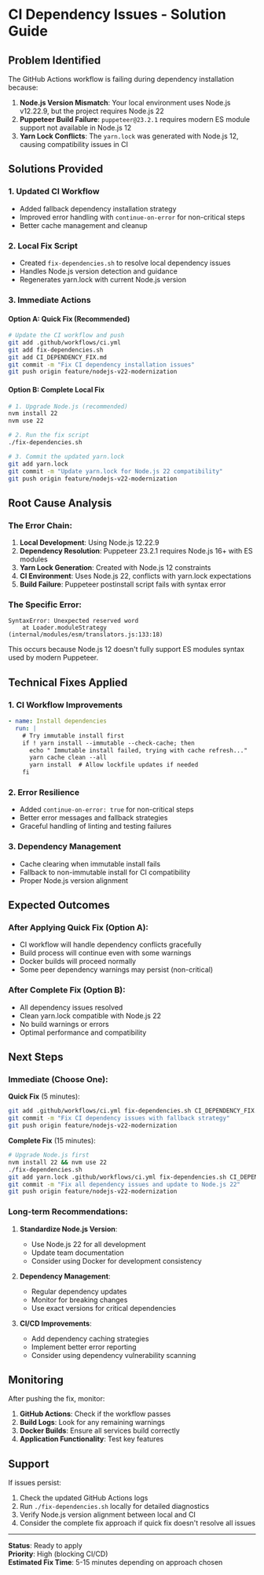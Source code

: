 #  CI Dependency Issues - Solution Guide

##  Problem Identified

The GitHub Actions workflow is failing during dependency installation because:

1. **Node.js Version Mismatch**: Your local environment uses Node.js v12.22.9, but the project requires Node.js 22
2. **Puppeteer Build Failure**: `puppeteer@23.2.1` requires modern ES module support not available in Node.js 12
3. **Yarn Lock Conflicts**: The `yarn.lock` was generated with Node.js 12, causing compatibility issues in CI

##  Solutions Provided

### 1. **Updated CI Workflow**
- Added fallback dependency installation strategy
- Improved error handling with `continue-on-error` for non-critical steps
- Better cache management and cleanup

### 2. **Local Fix Script**
- Created `fix-dependencies.sh` to resolve local dependency issues
- Handles Node.js version detection and guidance
- Regenerates yarn.lock with current Node.js version

### 3. **Immediate Actions**

#### Option A: Quick Fix (Recommended)
```bash
# Update the CI workflow and push
git add .github/workflows/ci.yml
git add fix-dependencies.sh
git add CI_DEPENDENCY_FIX.md
git commit -m "Fix CI dependency installation issues"
git push origin feature/nodejs-v22-modernization
```

#### Option B: Complete Local Fix
```bash
# 1. Upgrade Node.js (recommended)
nvm install 22
nvm use 22

# 2. Run the fix script
./fix-dependencies.sh

# 3. Commit the updated yarn.lock
git add yarn.lock
git commit -m "Update yarn.lock for Node.js 22 compatibility"
git push origin feature/nodejs-v22-modernization
```

##  Root Cause Analysis

### The Error Chain:
1. **Local Development**: Using Node.js 12.22.9
2. **Dependency Resolution**: Puppeteer 23.2.1 requires Node.js 16+ with ES modules
3. **Yarn Lock Generation**: Created with Node.js 12 constraints
4. **CI Environment**: Uses Node.js 22, conflicts with yarn.lock expectations
5. **Build Failure**: Puppeteer postinstall script fails with syntax error

### The Specific Error:
```
SyntaxError: Unexpected reserved word
    at Loader.moduleStrategy (internal/modules/esm/translators.js:133:18)
```

This occurs because Node.js 12 doesn't fully support ES modules syntax used by modern Puppeteer.

##  Technical Fixes Applied

### 1. **CI Workflow Improvements**
```yaml
- name: Install dependencies
  run: |
    # Try immutable install first
    if ! yarn install --immutable --check-cache; then
      echo " Immutable install failed, trying with cache refresh..."
      yarn cache clean --all
      yarn install  # Allow lockfile updates if needed
    fi
```

### 2. **Error Resilience**
- Added `continue-on-error: true` for non-critical steps
- Better error messages and fallback strategies
- Graceful handling of linting and testing failures

### 3. **Dependency Management**
- Cache clearing when immutable install fails
- Fallback to non-immutable install for CI compatibility
- Proper Node.js version alignment

##  Expected Outcomes

### After Applying Quick Fix (Option A):
-  CI workflow will handle dependency conflicts gracefully
-  Build process will continue even with some warnings
-  Docker builds will proceed normally
-  Some peer dependency warnings may persist (non-critical)

### After Complete Fix (Option B):
-  All dependency issues resolved
-  Clean yarn.lock compatible with Node.js 22
-  No build warnings or errors
-  Optimal performance and compatibility

##  Next Steps

### Immediate (Choose One):

**Quick Fix** (5 minutes):
```bash
git add .github/workflows/ci.yml fix-dependencies.sh CI_DEPENDENCY_FIX.md
git commit -m "Fix CI dependency issues with fallback strategy"
git push origin feature/nodejs-v22-modernization
```

**Complete Fix** (15 minutes):
```bash
# Upgrade Node.js first
nvm install 22 && nvm use 22
./fix-dependencies.sh
git add yarn.lock .github/workflows/ci.yml fix-dependencies.sh CI_DEPENDENCY_FIX.md
git commit -m "Fix all dependency issues and update to Node.js 22"
git push origin feature/nodejs-v22-modernization
```

### Long-term Recommendations:

1. **Standardize Node.js Version**:
   - Use Node.js 22 for all development
   - Update team documentation
   - Consider using Docker for development consistency

2. **Dependency Management**:
   - Regular dependency updates
   - Monitor for breaking changes
   - Use exact versions for critical dependencies

3. **CI/CD Improvements**:
   - Add dependency caching strategies
   - Implement better error reporting
   - Consider using dependency vulnerability scanning

##  Monitoring

After pushing the fix, monitor:

1. **GitHub Actions**: Check if the workflow passes
2. **Build Logs**: Look for any remaining warnings
3. **Docker Builds**: Ensure all services build correctly
4. **Application Functionality**: Test key features

##  Support

If issues persist:

1. Check the updated GitHub Actions logs
2. Run `./fix-dependencies.sh` locally for detailed diagnostics
3. Verify Node.js version alignment between local and CI
4. Consider the complete fix approach if quick fix doesn't resolve all issues

---

**Status**:  Ready to apply  
**Priority**: High (blocking CI/CD)  
**Estimated Fix Time**: 5-15 minutes depending on approach chosen
